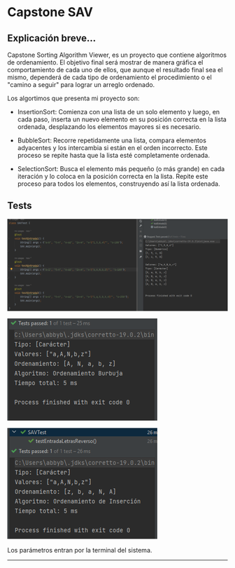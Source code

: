 # Capstone SAV



## Explicación breve...

Capstone Sorting Algorithm Viewer, es un proyecto que contiene algoritmos de ordenamiento.
El objetivo final será mostrar de manera gráfica el comportamiento de cada uno de ellos, que aunque el resultado final sea el mismo,
dependerá de cada tipo de ordenamiento el procedimiento o el "camino a seguir" para lograr un arreglo ordenado.

Los algortimos que presenta mi proyecto son:

- InsertionSort: Comienza con una lista de un solo elemento y luego, en cada paso, inserta un nuevo elemento en su posición correcta en la lista ordenada, desplazando los elementos mayores si es necesario.


- BubbleSort: Recorre repetidamente una lista, compara elementos adyacentes y los intercambia si están en el orden incorrecto. Este proceso se repite hasta que la lista esté completamente ordenada.


- SelectionSort: Busca el elemento más pequeño (o más grande) en cada iteración y lo coloca en la posición correcta en la lista. Repite este proceso para todos los elementos, construyendo así la lista ordenada.

## Tests

![img.png](img.png)

![img_1.png](img_1.png)

![img_2.png](img_2.png)



Los parámetros entran por la terminal del sistema.

***